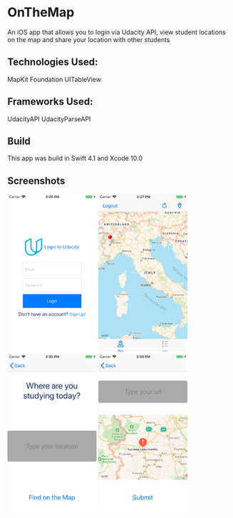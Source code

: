 # OnTheMap

An iOS app that allows you to login via Udacity API, view student locations on the map and share your location with other students

## Technologies Used:

MapKit
Foundation
UITableView

## Frameworks Used:

UdacityAPI
UdacityParseAPI

## Build

This app was build in Swift 4.1 and Xcode 10.0

## Screenshots

<img src="Screenshots/login.png" width= 200> <img src="Screenshots/mapview.png" width = 200> <img src="Screenshots/addlocation.png" width = 200> <img src="Screenshots/submitlocation.png" width = 200>


